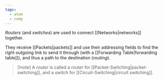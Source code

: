 ```yaml
---
tags:
  - atom
  - comp
---
```

*Routers* (and *switches*) are used to connect [[Networks|networks]] together.

They receive [[Packets|packets]] and use their addressing fields to find the right outgoing link to send it through (with a [[Forwarding Table|forwarding table]]), and thus a path to the destination (*routing*).

> [!note] A *router* is called a *router* for [[Packet-Switching|packet-switching]], and a *switch* for [[Circuit-Switching|circuit switching]].